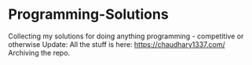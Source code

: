 # Programming-Solutions
Collecting my solutions for doing anything programming - competitive or otherwise
Update: All the stuff is here: https://chaudhary1337.com/
Archiving the repo.
